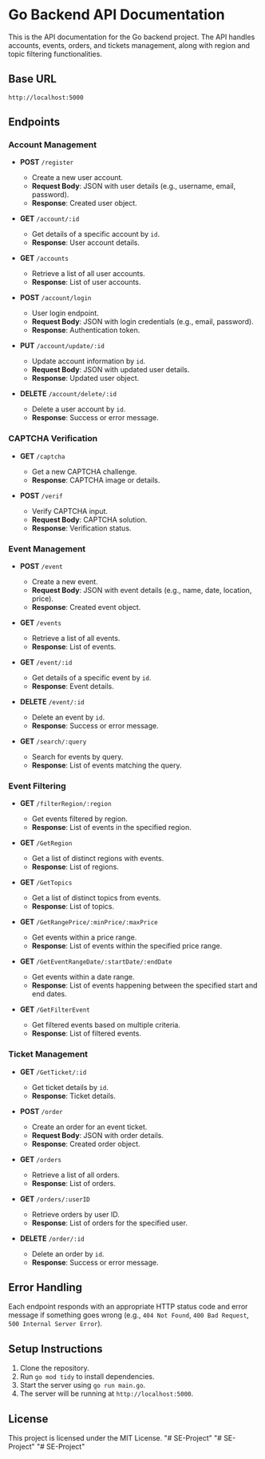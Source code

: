 # Go Backend API Documentation

This is the API documentation for the Go backend project. The API handles accounts, events, orders, and tickets management, along with region and topic filtering functionalities.

## Base URL

`http://localhost:5000`

## Endpoints

### Account Management

- **POST** `/register`
  - Create a new user account.
  - **Request Body**: JSON with user details (e.g., username, email, password).
  - **Response**: Created user object.

- **GET** `/account/:id`
  - Get details of a specific account by `id`.
  - **Response**: User account details.

- **GET** `/accounts`
  - Retrieve a list of all user accounts.
  - **Response**: List of user accounts.

- **POST** `/account/login`
  - User login endpoint.
  - **Request Body**: JSON with login credentials (e.g., email, password).
  - **Response**: Authentication token.

- **PUT** `/account/update/:id`
  - Update account information by `id`.
  - **Request Body**: JSON with updated user details.
  - **Response**: Updated user object.

- **DELETE** `/account/delete/:id`
  - Delete a user account by `id`.
  - **Response**: Success or error message.

### CAPTCHA Verification

- **GET** `/captcha`
  - Get a new CAPTCHA challenge.
  - **Response**: CAPTCHA image or details.

- **POST** `/verif`
  - Verify CAPTCHA input.
  - **Request Body**: CAPTCHA solution.
  - **Response**: Verification status.

### Event Management

- **POST** `/event`
  - Create a new event.
  - **Request Body**: JSON with event details (e.g., name, date, location, price).
  - **Response**: Created event object.

- **GET** `/events`
  - Retrieve a list of all events.
  - **Response**: List of events.

- **GET** `/event/:id`
  - Get details of a specific event by `id`.
  - **Response**: Event details.

- **DELETE** `/event/:id`
  - Delete an event by `id`.
  - **Response**: Success or error message.

- **GET** `/search/:query`
  - Search for events by query.
  - **Response**: List of events matching the query.

### Event Filtering

- **GET** `/filterRegion/:region`
  - Get events filtered by region.
  - **Response**: List of events in the specified region.

- **GET** `/GetRegion`
  - Get a list of distinct regions with events.
  - **Response**: List of regions.

- **GET** `/GetTopics`
  - Get a list of distinct topics from events.
  - **Response**: List of topics.

- **GET** `/GetRangePrice/:minPrice/:maxPrice`
  - Get events within a price range.
  - **Response**: List of events within the specified price range.

- **GET** `/GetEventRangeDate/:startDate/:endDate`
  - Get events within a date range.
  - **Response**: List of events happening between the specified start and end dates.

- **GET** `/GetFilterEvent`
  - Get filtered events based on multiple criteria.
  - **Response**: List of filtered events.

### Ticket Management

- **GET** `/GetTicket/:id`
  - Get ticket details by `id`.
  - **Response**: Ticket details.

- **POST** `/order`
  - Create an order for an event ticket.
  - **Request Body**: JSON with order details.
  - **Response**: Created order object.

- **GET** `/orders`
  - Retrieve a list of all orders.
  - **Response**: List of orders.

- **GET** `/orders/:userID`
  - Retrieve orders by user ID.
  - **Response**: List of orders for the specified user.

- **DELETE** `/order/:id`
  - Delete an order by `id`.
  - **Response**: Success or error message.

## Error Handling

Each endpoint responds with an appropriate HTTP status code and error message if something goes wrong (e.g., `404 Not Found`, `400 Bad Request`, `500 Internal Server Error`).

## Setup Instructions

1. Clone the repository.
2. Run `go mod tidy` to install dependencies.
3. Start the server using `go run main.go`.
4. The server will be running at `http://localhost:5000`.

## License

This project is licensed under the MIT License.
"# SE-Project" 
"# SE-Project" 
"# SE-Project" 
